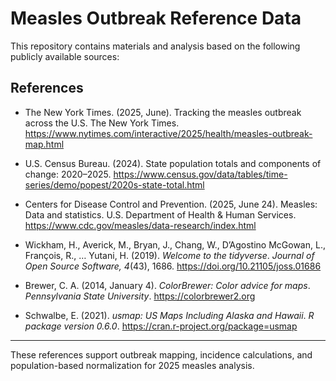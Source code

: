 # Measles Outbreak Reference Data

This repository contains materials and analysis based on the following publicly available sources:

## References

-   The New York Times. (2025, June). Tracking the measles outbreak across the U.S. The New York Times. <https://www.nytimes.com/interactive/2025/health/measles-outbreak-map.html>

-   U.S. Census Bureau. (2024). State population totals and components of change: 2020–2025. <https://www.census.gov/data/tables/time-series/demo/popest/2020s-state-total.html>

-   Centers for Disease Control and Prevention. (2025, June 24). Measles: Data and statistics. U.S. Department of Health & Human Services. <https://www.cdc.gov/measles/data-research/index.html>

-   Wickham, H., Averick, M., Bryan, J., Chang, W., D’Agostino McGowan, L., François, R., … Yutani, H. (2019). *Welcome to the tidyverse*. *Journal of Open Source Software, 4*(43), 1686. <https://doi.org/10.21105/joss.01686>

<!-- -->

-    Brewer, C. A. (2014, January 4). *ColorBrewer: Color advice for maps*. *Pennsylvania State University*. <https://colorbrewer2.org>

-   Schwalbe, E. (2021). *usmap: US Maps Including Alaska and Hawaii*. *R package version 0.6.0*. <https://cran.r-project.org/package=usmap>

------------------------------------------------------------------------

These references support outbreak mapping, incidence calculations, and population-based normalization for 2025 measles analysis.
